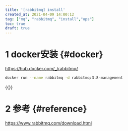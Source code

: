 ```yaml
---
title: '[rabbitmq] install'
created_at: 2021-04-09 14:00:12
tag: ["mq", "rabbitmq", "install","ops"]
toc: true
draft: true
---
```


# 1 docker安装 {#docker}

<https://hub.docker.com/_/rabbitmq/>

```sh
docker run --name rabbitmq -d rabbitmq:3.8-management
```

{{<highlight-file path="Dockerfile" lang="Dockerfile">}}

# 2 参考 {#reference}

<https://www.rabbitmq.com/download.html>